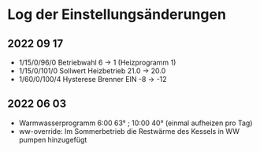 # Log der Einstellungsänderungen

## 2022 09 17
* 1/15/0/96/0 Betriebwahl 6 -> 1 (Heizprogramm 1)
* 1/15/0/101/0 Sollwert Heizbetrieb 21.0 -> 20.0
* 1/60/0/100/4 Hysterese Brenner EIN -8 -> -12

## 2022 06 03
* Warmwasserprogramm 6:00 63° ; 10:00 40° (einmal aufheizen pro Tag)
* ww-override: Im Sommerbetrieb die Restwärme des Kessels in WW pumpen hinzugefügt

